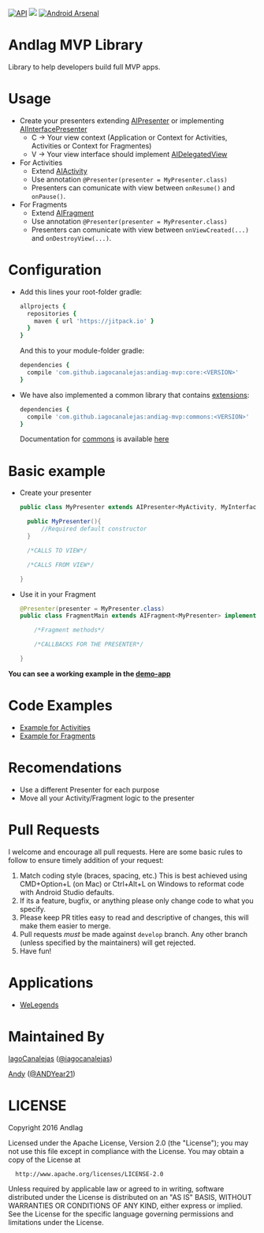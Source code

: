 [![API](https://img.shields.io/badge/API-9%2B-blue.svg?style=flat)](https://android-arsenal.com/api?level=9)
[![](https://jitpack.io/v/iagocanalejas/andiag-mvp.svg)](https://jitpack.io/#iagocanalejas/andiag-mvp)
[![Android Arsenal](https://img.shields.io/badge/Android%20Arsenal-andiag--mvp-brightgreen.svg?style=flat)]()

AndIag MVP Library
=========
Library to help developers build full MVP apps.

# Usage
  - Create your presenters extending [AIPresenter](core/src/main/java/com/andiag/core/presenters/AIPresenter.java) or implementing [AIInterfacePresenter](core/src/main/java/com/andiag/core/presenters/AIInterfacePresenter.java)
      - C -> Your view context (Application or Context for Activities, Activities or Context for Fragmentes)
      - V -> Your view interface should implement [AIDelegatedView](shared-core/src/main/java/com/andiag/shared/core/views/AIDelegatedView.java)
  - For Activities
      - Extend [AIActivity](core/src/main/java/com/andiag/core/views/AIActivity.java)
      - Use annotation ``` @Presenter(presenter = MyPresenter.class) ```
      - Presenters can comunicate with view between ```onResume()``` and ```onPause()```.
  - For Fragments
      - Extend [AIFragment](core/src/main/java/com/andiag/core/views/AIFragment.java)
      - Use annotation ``` @Presenter(presenter = MyPresenter.class) ```
      - Presenters can comunicate with view between ```onViewCreated(...)``` and ```onDestroyView(...)```.

# Configuration
  - Add this lines your root-folder gradle:
    ```ruby
    allprojects {
      repositories {
        maven { url 'https://jitpack.io' }
      }
    }
    ```
    And this to your module-folder gradle:
    ```ruby
    dependencies {
      compile 'com.github.iagocanalejas:andiag-mvp:core:<VERSION>'
    }
    ```

  - We have also implemented a common library that contains [extensions](docs/COMMONS.md):
    ```ruby
    dependencies {
      compile 'com.github.iagocanalejas:andiag-mvp:commons:<VERSION>'
    }
    ```
    
    Documentation for [commons](docs/COMMONS.md) is available [here](docs/COMMONS.md)

# Basic example
   - Create your presenter
      ```java
      public class MyPresenter extends AIPresenter<MyActivity, MyInterface> {

        public MyPresenter(){
            //Required default constructor
        }

        /*CALLS TO VIEW*/

        /*CALLS FROM VIEW*/

      }
      ```
  - Use it in your Fragment
      ```java
      @Presenter(presenter = MyPresenter.class)
      public class FragmentMain extends AIFragment<MyPresenter> implements MyInterface {

          /*Fragment methods*/

          /*CALLBACKS FOR THE PRESENTER*/

      }
      ```

  **You can see a working example in the [demo-app](app/src/main/java/com/andiag/demo_app/simple/SimpleFragment.java)**


# Code Examples
  - [Example for Activities](docs/example_activities.md)
  - [Example for Fragments](docs/example_fragments.md)
  
# Recomendations
  - Use a different Presenter for each purpose
  - Move all your Activity/Fragment logic to the presenter

# Pull Requests
I welcome and encourage all pull requests. Here are some basic rules to follow to ensure timely addition of your request:
  1. Match coding style (braces, spacing, etc.) This is best achieved using CMD+Option+L (on Mac) or Ctrl+Alt+L on Windows to reformat code with Android Studio defaults.
  2. If its a feature, bugfix, or anything please only change code to what you specify.
  3. Please keep PR titles easy to read and descriptive of changes, this will make them easier to merge.
  4. Pull requests _must_ be made against `develop` branch. Any other branch (unless specified by the maintainers) will get rejected.
  5. Have fun!

# Applications
  - [WeLegends](https://github.com/AndIag/WeLegends)
  
# Maintained By
[IagoCanalejas](https://github.com/iagocanalejas) ([@iagocanalejas](https://twitter.com/Iagocanalejas))

[Andy](https://github.com/andy135) ([@ANDYear21](https://twitter.com/ANDYear21))


  LICENSE
============
  Copyright 2016 AndIag

  Licensed under the Apache License, Version 2.0 (the "License");
  you may not use this file except in compliance with the License.
  You may obtain a copy of the License at

      http://www.apache.org/licenses/LICENSE-2.0

  Unless required by applicable law or agreed to in writing, software
  distributed under the License is distributed on an "AS IS" BASIS,
  WITHOUT WARRANTIES OR CONDITIONS OF ANY KIND, either express or implied.
  See the License for the specific language governing permissions and
  limitations under the License.
